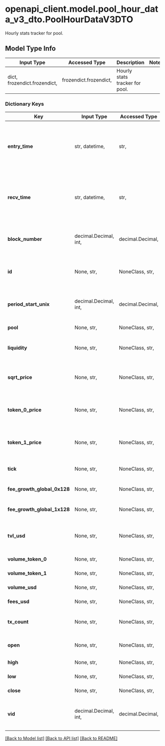 # openapi_client.model.pool_hour_data_v3_dto.PoolHourDataV3DTO

Hourly stats tracker for pool.

## Model Type Info
Input Type | Accessed Type | Description | Notes
------------ | ------------- | ------------- | -------------
dict, frozendict.frozendict,  | frozendict.frozendict,  | Hourly stats tracker for pool. | 

### Dictionary Keys
Key | Input Type | Accessed Type | Description | Notes
------------ | ------------- | ------------- | ------------- | -------------
**entry_time** | str, datetime,  | str,  |  | [optional] value must conform to RFC-3339 date-time
**recv_time** | str, datetime,  | str,  |  | [optional] value must conform to RFC-3339 date-time
**block_number** | decimal.Decimal, int,  | decimal.Decimal,  | Number of block in which entity was recorded. | [optional] value must be a 64 bit integer
**id** | None, str,  | NoneClass, str,  | Identifier, format: &lt;pool address&gt;-&lt;day id&gt; | [optional] 
**period_start_unix** | decimal.Decimal, int,  | decimal.Decimal,  | Unix timestamp for start of hour. | [optional] value must be a 32 bit integer
**pool** | None, str,  | NoneClass, str,  | Pointer to pool. | [optional] 
**liquidity** | None, str,  | NoneClass, str,  | In range liquidity at end of period. | [optional] 
**sqrt_price** | None, str,  | NoneClass, str,  | Current price tracker at end of period. | [optional] 
**token_0_price** | None, str,  | NoneClass, str,  | Price of token0 - derived from sqrtPrice. | [optional] 
**token_1_price** | None, str,  | NoneClass, str,  | Price of token1 - derived from sqrtPrice. | [optional] 
**tick** | None, str,  | NoneClass, str,  | Current tick at end of period. | [optional] 
**fee_growth_global_0x128** | None, str,  | NoneClass, str,  | Tracker for global fee growth. | [optional] 
**fee_growth_global_1x128** | None, str,  | NoneClass, str,  | Tracker for global fee growth. | [optional] 
**tvl_usd** | None, str,  | NoneClass, str,  | Total value locked derived in USD at end of period. | [optional] 
**volume_token_0** | None, str,  | NoneClass, str,  | Volume in token0. | [optional] 
**volume_token_1** | None, str,  | NoneClass, str,  | Volume in token1. | [optional] 
**volume_usd** | None, str,  | NoneClass, str,  | Volume in USD. | [optional] 
**fees_usd** | None, str,  | NoneClass, str,  | Fees in USD. | [optional] 
**tx_count** | None, str,  | NoneClass, str,  | Number of transactions during period. | [optional] 
**open** | None, str,  | NoneClass, str,  | Opening price of token0. | [optional] 
**high** | None, str,  | NoneClass, str,  | High price of token0. | [optional] 
**low** | None, str,  | NoneClass, str,  | Low price of token0. | [optional] 
**close** | None, str,  | NoneClass, str,  | Close price of token0. | [optional] 
**vid** | decimal.Decimal, int,  | decimal.Decimal,  |  | [optional] value must be a 64 bit integer

[[Back to Model list]](../../README.md#documentation-for-models) [[Back to API list]](../../README.md#documentation-for-api-endpoints) [[Back to README]](../../README.md)

